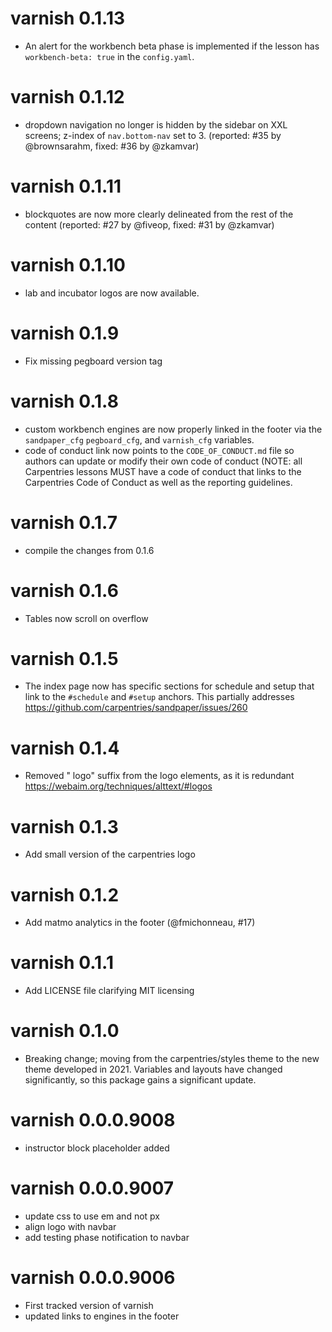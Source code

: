 # varnish 0.1.13

* An alert for the workbench beta phase is implemented if the lesson has `workbench-beta: true` in the `config.yaml`.

# varnish 0.1.12

* dropdown navigation no longer is hidden by the sidebar on XXL screens;
  z-index of `nav.bottom-nav` set to 3.
  (reported: #35 by @brownsarahm, fixed: #36 by @zkamvar)

# varnish 0.1.11
 
* blockquotes are now more clearly delineated from the rest of the content
  (reported: #27 by @fiveop, fixed: #31 by @zkamvar)

# varnish 0.1.10

* lab and incubator logos are now available.

# varnish 0.1.9

* Fix missing pegboard version tag

# varnish 0.1.8

* custom workbench engines are now properly linked in the footer via the 
  `sandpaper_cfg` `pegboard_cfg`, and `varnish_cfg` variables.
* code of conduct link now points to the `CODE_OF_CONDUCT.md` file so authors
  can update or modify their own code of conduct (NOTE: all Carpentries lessons
  MUST have a code of conduct that links to the Carpentries Code of Conduct as
  well as the reporting guidelines.

# varnish 0.1.7

* compile the changes from 0.1.6

# varnish 0.1.6

* Tables now scroll on overflow

# varnish 0.1.5

* The index page now has specific sections for schedule and setup that link to
  the `#schedule` and `#setup` anchors. This partially addresses 
  https://github.com/carpentries/sandpaper/issues/260

# varnish 0.1.4

* Removed " logo" suffix from the logo elements, as it is redundant
  https://webaim.org/techniques/alttext/#logos

# varnish 0.1.3

* Add small version of the carpentries logo

# varnish 0.1.2

* Add matmo analytics in the footer (@fmichonneau, #17)

# varnish 0.1.1

* Add LICENSE file clarifying MIT licensing

# varnish 0.1.0

* Breaking change; moving from the carpentries/styles theme to the new theme
  developed in 2021. Variables and layouts have changed significantly, so this
  package gains a significant update.

# varnish 0.0.0.9008

* instructor block placeholder added

# varnish 0.0.0.9007

* update css to use em and not px
* align logo with navbar
* add testing phase notification to navbar

# varnish 0.0.0.9006

* First tracked version of varnish
* updated links to engines in the footer
